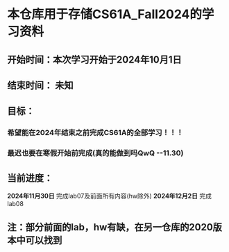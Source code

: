 # 本仓库用于存储CS61A_Fall2024的学习资料

## 开始时间：本次学习开始于2024年10月1日
## 结束时间： 未知

## 目标：
### 希望能在2024年结束之前完成CS61A的全部学习！！！
### 最迟也要在寒假开始前完成(真的能做到吗QwQ --11.30)

## 当前进度：
**2024年11月30日** 完成lab07及前面所有内容(hw除外)
**2024年12月2日** 完成lab08

## 注：部分前面的lab，hw有缺，在另一仓库的2020版本中可以找到
